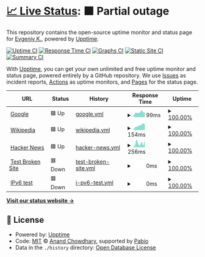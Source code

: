 # [📈 Live Status](https://demo.upptime.js.org): <!--live status--> **🟧 Partial outage**

This repository contains the open-source uptime monitor and status page for [Evgeniy K.](https://demo.upptime.js.org), powered by [Upptime](https://github.com/upptime/upptime).

[![Uptime CI](https://github.com/elv1s42/upptime-test/workflows/Uptime%20CI/badge.svg)](https://github.com/elv1s42/upptime-test/actions?query=workflow%3A%22Uptime+CI%22)
[![Response Time CI](https://github.com/elv1s42/upptime-test/workflows/Response%20Time%20CI/badge.svg)](https://github.com/elv1s42/upptime-test/actions?query=workflow%3A%22Response+Time+CI%22)
[![Graphs CI](https://github.com/elv1s42/upptime-test/workflows/Graphs%20CI/badge.svg)](https://github.com/elv1s42/upptime-test/actions?query=workflow%3A%22Graphs+CI%22)
[![Static Site CI](https://github.com/elv1s42/upptime-test/workflows/Static%20Site%20CI/badge.svg)](https://github.com/elv1s42/upptime-test/actions?query=workflow%3A%22Static+Site+CI%22)
[![Summary CI](https://github.com/elv1s42/upptime-test/workflows/Summary%20CI/badge.svg)](https://github.com/elv1s42/upptime-test/actions?query=workflow%3A%22Summary+CI%22)

With [Upptime](https://upptime.js.org), you can get your own unlimited and free uptime monitor and status page, powered entirely by a GitHub repository. We use [Issues](https://github.com/elv1s42/upptime-test/issues) as incident reports, [Actions](https://github.com/elv1s42/upptime-test/actions) as uptime monitors, and [Pages](https://demo.upptime.js.org) for the status page.

<!--start: status pages-->
<!-- This summary is generated by Upptime (https://github.com/upptime/upptime) -->
<!-- Do not edit this manually, your changes will be overwritten -->
<!-- prettier-ignore -->
| URL | Status | History | Response Time | Uptime |
| --- | ------ | ------- | ------------- | ------ |
| <img alt="" src="https://icons.duckduckgo.com/ip3/www.google.com.ico" height="13"> [Google](https://www.google.com) | 🟩 Up | [google.yml](https://github.com/elv1s42/upptime-test/commits/HEAD/history/google.yml) | <details><summary><img alt="Response time graph" src="./graphs/google/response-time-week.png" height="20"> 99ms</summary><br><a href="https://elv1s42.github.io/upptime-test/history/google"><img alt="Response time 94" src="https://img.shields.io/endpoint?url=https%3A%2F%2Fraw.githubusercontent.com%2Felv1s42%2Fupptime-test%2FHEAD%2Fapi%2Fgoogle%2Fresponse-time.json"></a><br><a href="https://elv1s42.github.io/upptime-test/history/google"><img alt="24-hour response time 87" src="https://img.shields.io/endpoint?url=https%3A%2F%2Fraw.githubusercontent.com%2Felv1s42%2Fupptime-test%2FHEAD%2Fapi%2Fgoogle%2Fresponse-time-day.json"></a><br><a href="https://elv1s42.github.io/upptime-test/history/google"><img alt="7-day response time 99" src="https://img.shields.io/endpoint?url=https%3A%2F%2Fraw.githubusercontent.com%2Felv1s42%2Fupptime-test%2FHEAD%2Fapi%2Fgoogle%2Fresponse-time-week.json"></a><br><a href="https://elv1s42.github.io/upptime-test/history/google"><img alt="30-day response time 94" src="https://img.shields.io/endpoint?url=https%3A%2F%2Fraw.githubusercontent.com%2Felv1s42%2Fupptime-test%2FHEAD%2Fapi%2Fgoogle%2Fresponse-time-month.json"></a><br><a href="https://elv1s42.github.io/upptime-test/history/google"><img alt="1-year response time 94" src="https://img.shields.io/endpoint?url=https%3A%2F%2Fraw.githubusercontent.com%2Felv1s42%2Fupptime-test%2FHEAD%2Fapi%2Fgoogle%2Fresponse-time-year.json"></a></details> | <details><summary><a href="https://elv1s42.github.io/upptime-test/history/google">100.00%</a></summary><a href="https://elv1s42.github.io/upptime-test/history/google"><img alt="All-time uptime 100.00%" src="https://img.shields.io/endpoint?url=https%3A%2F%2Fraw.githubusercontent.com%2Felv1s42%2Fupptime-test%2FHEAD%2Fapi%2Fgoogle%2Fuptime.json"></a><br><a href="https://elv1s42.github.io/upptime-test/history/google"><img alt="24-hour uptime 100.00%" src="https://img.shields.io/endpoint?url=https%3A%2F%2Fraw.githubusercontent.com%2Felv1s42%2Fupptime-test%2FHEAD%2Fapi%2Fgoogle%2Fuptime-day.json"></a><br><a href="https://elv1s42.github.io/upptime-test/history/google"><img alt="7-day uptime 100.00%" src="https://img.shields.io/endpoint?url=https%3A%2F%2Fraw.githubusercontent.com%2Felv1s42%2Fupptime-test%2FHEAD%2Fapi%2Fgoogle%2Fuptime-week.json"></a><br><a href="https://elv1s42.github.io/upptime-test/history/google"><img alt="30-day uptime 100.00%" src="https://img.shields.io/endpoint?url=https%3A%2F%2Fraw.githubusercontent.com%2Felv1s42%2Fupptime-test%2FHEAD%2Fapi%2Fgoogle%2Fuptime-month.json"></a><br><a href="https://elv1s42.github.io/upptime-test/history/google"><img alt="1-year uptime 100.00%" src="https://img.shields.io/endpoint?url=https%3A%2F%2Fraw.githubusercontent.com%2Felv1s42%2Fupptime-test%2FHEAD%2Fapi%2Fgoogle%2Fuptime-year.json"></a></details>
| <img alt="" src="https://icons.duckduckgo.com/ip3/en.wikipedia.org.ico" height="13"> [Wikipedia](https://en.wikipedia.org) | 🟩 Up | [wikipedia.yml](https://github.com/elv1s42/upptime-test/commits/HEAD/history/wikipedia.yml) | <details><summary><img alt="Response time graph" src="./graphs/wikipedia/response-time-week.png" height="20"> 154ms</summary><br><a href="https://elv1s42.github.io/upptime-test/history/wikipedia"><img alt="Response time 183" src="https://img.shields.io/endpoint?url=https%3A%2F%2Fraw.githubusercontent.com%2Felv1s42%2Fupptime-test%2FHEAD%2Fapi%2Fwikipedia%2Fresponse-time.json"></a><br><a href="https://elv1s42.github.io/upptime-test/history/wikipedia"><img alt="24-hour response time 115" src="https://img.shields.io/endpoint?url=https%3A%2F%2Fraw.githubusercontent.com%2Felv1s42%2Fupptime-test%2FHEAD%2Fapi%2Fwikipedia%2Fresponse-time-day.json"></a><br><a href="https://elv1s42.github.io/upptime-test/history/wikipedia"><img alt="7-day response time 154" src="https://img.shields.io/endpoint?url=https%3A%2F%2Fraw.githubusercontent.com%2Felv1s42%2Fupptime-test%2FHEAD%2Fapi%2Fwikipedia%2Fresponse-time-week.json"></a><br><a href="https://elv1s42.github.io/upptime-test/history/wikipedia"><img alt="30-day response time 184" src="https://img.shields.io/endpoint?url=https%3A%2F%2Fraw.githubusercontent.com%2Felv1s42%2Fupptime-test%2FHEAD%2Fapi%2Fwikipedia%2Fresponse-time-month.json"></a><br><a href="https://elv1s42.github.io/upptime-test/history/wikipedia"><img alt="1-year response time 183" src="https://img.shields.io/endpoint?url=https%3A%2F%2Fraw.githubusercontent.com%2Felv1s42%2Fupptime-test%2FHEAD%2Fapi%2Fwikipedia%2Fresponse-time-year.json"></a></details> | <details><summary><a href="https://elv1s42.github.io/upptime-test/history/wikipedia">100.00%</a></summary><a href="https://elv1s42.github.io/upptime-test/history/wikipedia"><img alt="All-time uptime 100.00%" src="https://img.shields.io/endpoint?url=https%3A%2F%2Fraw.githubusercontent.com%2Felv1s42%2Fupptime-test%2FHEAD%2Fapi%2Fwikipedia%2Fuptime.json"></a><br><a href="https://elv1s42.github.io/upptime-test/history/wikipedia"><img alt="24-hour uptime 100.00%" src="https://img.shields.io/endpoint?url=https%3A%2F%2Fraw.githubusercontent.com%2Felv1s42%2Fupptime-test%2FHEAD%2Fapi%2Fwikipedia%2Fuptime-day.json"></a><br><a href="https://elv1s42.github.io/upptime-test/history/wikipedia"><img alt="7-day uptime 100.00%" src="https://img.shields.io/endpoint?url=https%3A%2F%2Fraw.githubusercontent.com%2Felv1s42%2Fupptime-test%2FHEAD%2Fapi%2Fwikipedia%2Fuptime-week.json"></a><br><a href="https://elv1s42.github.io/upptime-test/history/wikipedia"><img alt="30-day uptime 100.00%" src="https://img.shields.io/endpoint?url=https%3A%2F%2Fraw.githubusercontent.com%2Felv1s42%2Fupptime-test%2FHEAD%2Fapi%2Fwikipedia%2Fuptime-month.json"></a><br><a href="https://elv1s42.github.io/upptime-test/history/wikipedia"><img alt="1-year uptime 100.00%" src="https://img.shields.io/endpoint?url=https%3A%2F%2Fraw.githubusercontent.com%2Felv1s42%2Fupptime-test%2FHEAD%2Fapi%2Fwikipedia%2Fuptime-year.json"></a></details>
| <img alt="" src="https://icons.duckduckgo.com/ip3/news.ycombinator.com.ico" height="13"> [Hacker News](https://news.ycombinator.com) | 🟩 Up | [hacker-news.yml](https://github.com/elv1s42/upptime-test/commits/HEAD/history/hacker-news.yml) | <details><summary><img alt="Response time graph" src="./graphs/hacker-news/response-time-week.png" height="20"> 256ms</summary><br><a href="https://elv1s42.github.io/upptime-test/history/hacker-news"><img alt="Response time 261" src="https://img.shields.io/endpoint?url=https%3A%2F%2Fraw.githubusercontent.com%2Felv1s42%2Fupptime-test%2FHEAD%2Fapi%2Fhacker-news%2Fresponse-time.json"></a><br><a href="https://elv1s42.github.io/upptime-test/history/hacker-news"><img alt="24-hour response time 446" src="https://img.shields.io/endpoint?url=https%3A%2F%2Fraw.githubusercontent.com%2Felv1s42%2Fupptime-test%2FHEAD%2Fapi%2Fhacker-news%2Fresponse-time-day.json"></a><br><a href="https://elv1s42.github.io/upptime-test/history/hacker-news"><img alt="7-day response time 256" src="https://img.shields.io/endpoint?url=https%3A%2F%2Fraw.githubusercontent.com%2Felv1s42%2Fupptime-test%2FHEAD%2Fapi%2Fhacker-news%2Fresponse-time-week.json"></a><br><a href="https://elv1s42.github.io/upptime-test/history/hacker-news"><img alt="30-day response time 259" src="https://img.shields.io/endpoint?url=https%3A%2F%2Fraw.githubusercontent.com%2Felv1s42%2Fupptime-test%2FHEAD%2Fapi%2Fhacker-news%2Fresponse-time-month.json"></a><br><a href="https://elv1s42.github.io/upptime-test/history/hacker-news"><img alt="1-year response time 261" src="https://img.shields.io/endpoint?url=https%3A%2F%2Fraw.githubusercontent.com%2Felv1s42%2Fupptime-test%2FHEAD%2Fapi%2Fhacker-news%2Fresponse-time-year.json"></a></details> | <details><summary><a href="https://elv1s42.github.io/upptime-test/history/hacker-news">100.00%</a></summary><a href="https://elv1s42.github.io/upptime-test/history/hacker-news"><img alt="All-time uptime 100.00%" src="https://img.shields.io/endpoint?url=https%3A%2F%2Fraw.githubusercontent.com%2Felv1s42%2Fupptime-test%2FHEAD%2Fapi%2Fhacker-news%2Fuptime.json"></a><br><a href="https://elv1s42.github.io/upptime-test/history/hacker-news"><img alt="24-hour uptime 100.00%" src="https://img.shields.io/endpoint?url=https%3A%2F%2Fraw.githubusercontent.com%2Felv1s42%2Fupptime-test%2FHEAD%2Fapi%2Fhacker-news%2Fuptime-day.json"></a><br><a href="https://elv1s42.github.io/upptime-test/history/hacker-news"><img alt="7-day uptime 100.00%" src="https://img.shields.io/endpoint?url=https%3A%2F%2Fraw.githubusercontent.com%2Felv1s42%2Fupptime-test%2FHEAD%2Fapi%2Fhacker-news%2Fuptime-week.json"></a><br><a href="https://elv1s42.github.io/upptime-test/history/hacker-news"><img alt="30-day uptime 100.00%" src="https://img.shields.io/endpoint?url=https%3A%2F%2Fraw.githubusercontent.com%2Felv1s42%2Fupptime-test%2FHEAD%2Fapi%2Fhacker-news%2Fuptime-month.json"></a><br><a href="https://elv1s42.github.io/upptime-test/history/hacker-news"><img alt="1-year uptime 100.00%" src="https://img.shields.io/endpoint?url=https%3A%2F%2Fraw.githubusercontent.com%2Felv1s42%2Fupptime-test%2FHEAD%2Fapi%2Fhacker-news%2Fuptime-year.json"></a></details>
| <img alt="" src="https://icons.duckduckgo.com/ip3/thissitedoesnotexist.koj.co.ico" height="13"> [Test Broken Site](https://thissitedoesnotexist.koj.co) | 🟥 Down | [test-broken-site.yml](https://github.com/elv1s42/upptime-test/commits/HEAD/history/test-broken-site.yml) | <details><summary><img alt="Response time graph" src="./graphs/test-broken-site/response-time-week.png" height="20"> 0ms</summary><br><a href="https://elv1s42.github.io/upptime-test/history/test-broken-site"><img alt="Response time 0" src="https://img.shields.io/endpoint?url=https%3A%2F%2Fraw.githubusercontent.com%2Felv1s42%2Fupptime-test%2FHEAD%2Fapi%2Ftest-broken-site%2Fresponse-time.json"></a><br><a href="https://elv1s42.github.io/upptime-test/history/test-broken-site"><img alt="24-hour response time 0" src="https://img.shields.io/endpoint?url=https%3A%2F%2Fraw.githubusercontent.com%2Felv1s42%2Fupptime-test%2FHEAD%2Fapi%2Ftest-broken-site%2Fresponse-time-day.json"></a><br><a href="https://elv1s42.github.io/upptime-test/history/test-broken-site"><img alt="7-day response time 0" src="https://img.shields.io/endpoint?url=https%3A%2F%2Fraw.githubusercontent.com%2Felv1s42%2Fupptime-test%2FHEAD%2Fapi%2Ftest-broken-site%2Fresponse-time-week.json"></a><br><a href="https://elv1s42.github.io/upptime-test/history/test-broken-site"><img alt="30-day response time 0" src="https://img.shields.io/endpoint?url=https%3A%2F%2Fraw.githubusercontent.com%2Felv1s42%2Fupptime-test%2FHEAD%2Fapi%2Ftest-broken-site%2Fresponse-time-month.json"></a><br><a href="https://elv1s42.github.io/upptime-test/history/test-broken-site"><img alt="1-year response time 0" src="https://img.shields.io/endpoint?url=https%3A%2F%2Fraw.githubusercontent.com%2Felv1s42%2Fupptime-test%2FHEAD%2Fapi%2Ftest-broken-site%2Fresponse-time-year.json"></a></details> | <details><summary><a href="https://elv1s42.github.io/upptime-test/history/test-broken-site">100.00%</a></summary><a href="https://elv1s42.github.io/upptime-test/history/test-broken-site"><img alt="All-time uptime 100.00%" src="https://img.shields.io/endpoint?url=https%3A%2F%2Fraw.githubusercontent.com%2Felv1s42%2Fupptime-test%2FHEAD%2Fapi%2Ftest-broken-site%2Fuptime.json"></a><br><a href="https://elv1s42.github.io/upptime-test/history/test-broken-site"><img alt="24-hour uptime 100.00%" src="https://img.shields.io/endpoint?url=https%3A%2F%2Fraw.githubusercontent.com%2Felv1s42%2Fupptime-test%2FHEAD%2Fapi%2Ftest-broken-site%2Fuptime-day.json"></a><br><a href="https://elv1s42.github.io/upptime-test/history/test-broken-site"><img alt="7-day uptime 100.00%" src="https://img.shields.io/endpoint?url=https%3A%2F%2Fraw.githubusercontent.com%2Felv1s42%2Fupptime-test%2FHEAD%2Fapi%2Ftest-broken-site%2Fuptime-week.json"></a><br><a href="https://elv1s42.github.io/upptime-test/history/test-broken-site"><img alt="30-day uptime 100.00%" src="https://img.shields.io/endpoint?url=https%3A%2F%2Fraw.githubusercontent.com%2Felv1s42%2Fupptime-test%2FHEAD%2Fapi%2Ftest-broken-site%2Fuptime-month.json"></a><br><a href="https://elv1s42.github.io/upptime-test/history/test-broken-site"><img alt="1-year uptime 100.00%" src="https://img.shields.io/endpoint?url=https%3A%2F%2Fraw.githubusercontent.com%2Felv1s42%2Fupptime-test%2FHEAD%2Fapi%2Ftest-broken-site%2Fuptime-year.json"></a></details>
| <img alt="" src="https://icons.duckduckgo.com/ip3/null.ico" height="13"> [IPv6 test](forwardemail.net) | 🟥 Down | [i-pv6-test.yml](https://github.com/elv1s42/upptime-test/commits/HEAD/history/i-pv6-test.yml) | <details><summary><img alt="Response time graph" src="./graphs/i-pv6-test/response-time-week.png" height="20"> 0ms</summary><br><a href="https://elv1s42.github.io/upptime-test/history/i-pv6-test"><img alt="Response time 0" src="https://img.shields.io/endpoint?url=https%3A%2F%2Fraw.githubusercontent.com%2Felv1s42%2Fupptime-test%2FHEAD%2Fapi%2Fi-pv6-test%2Fresponse-time.json"></a><br><a href="https://elv1s42.github.io/upptime-test/history/i-pv6-test"><img alt="24-hour response time 0" src="https://img.shields.io/endpoint?url=https%3A%2F%2Fraw.githubusercontent.com%2Felv1s42%2Fupptime-test%2FHEAD%2Fapi%2Fi-pv6-test%2Fresponse-time-day.json"></a><br><a href="https://elv1s42.github.io/upptime-test/history/i-pv6-test"><img alt="7-day response time 0" src="https://img.shields.io/endpoint?url=https%3A%2F%2Fraw.githubusercontent.com%2Felv1s42%2Fupptime-test%2FHEAD%2Fapi%2Fi-pv6-test%2Fresponse-time-week.json"></a><br><a href="https://elv1s42.github.io/upptime-test/history/i-pv6-test"><img alt="30-day response time 0" src="https://img.shields.io/endpoint?url=https%3A%2F%2Fraw.githubusercontent.com%2Felv1s42%2Fupptime-test%2FHEAD%2Fapi%2Fi-pv6-test%2Fresponse-time-month.json"></a><br><a href="https://elv1s42.github.io/upptime-test/history/i-pv6-test"><img alt="1-year response time 0" src="https://img.shields.io/endpoint?url=https%3A%2F%2Fraw.githubusercontent.com%2Felv1s42%2Fupptime-test%2FHEAD%2Fapi%2Fi-pv6-test%2Fresponse-time-year.json"></a></details> | <details><summary><a href="https://elv1s42.github.io/upptime-test/history/i-pv6-test">100.00%</a></summary><a href="https://elv1s42.github.io/upptime-test/history/i-pv6-test"><img alt="All-time uptime 100.00%" src="https://img.shields.io/endpoint?url=https%3A%2F%2Fraw.githubusercontent.com%2Felv1s42%2Fupptime-test%2FHEAD%2Fapi%2Fi-pv6-test%2Fuptime.json"></a><br><a href="https://elv1s42.github.io/upptime-test/history/i-pv6-test"><img alt="24-hour uptime 100.00%" src="https://img.shields.io/endpoint?url=https%3A%2F%2Fraw.githubusercontent.com%2Felv1s42%2Fupptime-test%2FHEAD%2Fapi%2Fi-pv6-test%2Fuptime-day.json"></a><br><a href="https://elv1s42.github.io/upptime-test/history/i-pv6-test"><img alt="7-day uptime 100.00%" src="https://img.shields.io/endpoint?url=https%3A%2F%2Fraw.githubusercontent.com%2Felv1s42%2Fupptime-test%2FHEAD%2Fapi%2Fi-pv6-test%2Fuptime-week.json"></a><br><a href="https://elv1s42.github.io/upptime-test/history/i-pv6-test"><img alt="30-day uptime 100.00%" src="https://img.shields.io/endpoint?url=https%3A%2F%2Fraw.githubusercontent.com%2Felv1s42%2Fupptime-test%2FHEAD%2Fapi%2Fi-pv6-test%2Fuptime-month.json"></a><br><a href="https://elv1s42.github.io/upptime-test/history/i-pv6-test"><img alt="1-year uptime 100.00%" src="https://img.shields.io/endpoint?url=https%3A%2F%2Fraw.githubusercontent.com%2Felv1s42%2Fupptime-test%2FHEAD%2Fapi%2Fi-pv6-test%2Fuptime-year.json"></a></details>

<!--end: status pages-->

[**Visit our status website →**](https://demo.upptime.js.org)

## 📄 License

- Powered by: [Upptime](https://github.com/upptime/upptime)
- Code: [MIT](./LICENSE) © [Anand Chowdhary](https://anandchowdhary.com), supported by [Pabio](https://pabio.com)
- Data in the `./history` directory: [Open Database License](https://opendatacommons.org/licenses/odbl/1-0/)
